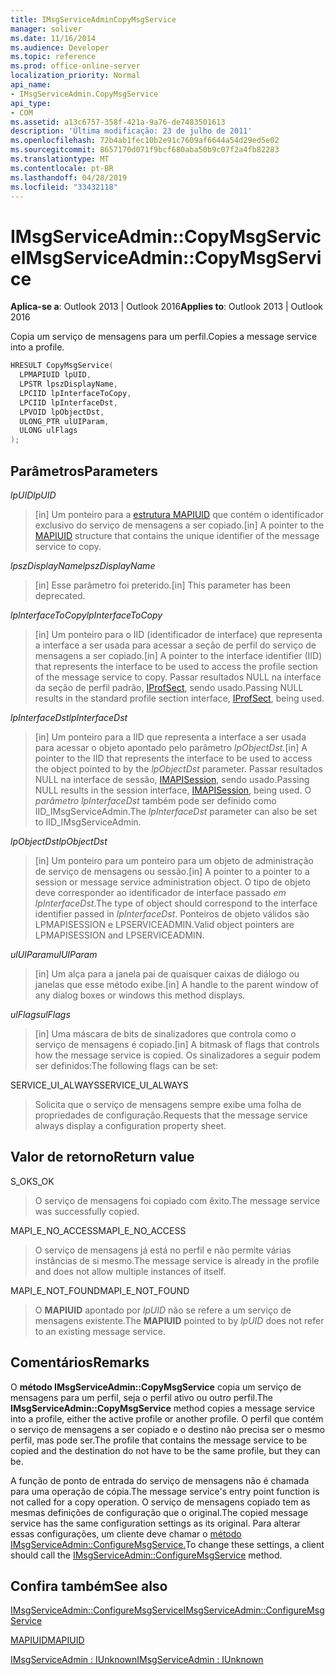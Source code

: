 ```yaml
---
title: IMsgServiceAdminCopyMsgService
manager: soliver
ms.date: 11/16/2014
ms.audience: Developer
ms.topic: reference
ms.prod: office-online-server
localization_priority: Normal
api_name:
- IMsgServiceAdmin.CopyMsgService
api_type:
- COM
ms.assetid: a13c6757-358f-421a-9a76-de7483501613
description: 'Última modificação: 23 de julho de 2011'
ms.openlocfilehash: 72b4ab1fec10b2e91c7609af6644a54d29ed5e02
ms.sourcegitcommit: 8657170d071f9bcf680aba50b9c07f2a4fb82283
ms.translationtype: MT
ms.contentlocale: pt-BR
ms.lasthandoff: 04/28/2019
ms.locfileid: "33432118"
---
```

# <a name="imsgserviceadmincopymsgservice"></a><span data-ttu-id="31760-103">IMsgServiceAdmin::CopyMsgService</span><span class="sxs-lookup"><span data-stu-id="31760-103">IMsgServiceAdmin::CopyMsgService</span></span>

  
  
<span data-ttu-id="31760-104">**Aplica-se a**: Outlook 2013 | Outlook 2016</span><span class="sxs-lookup"><span data-stu-id="31760-104">**Applies to**: Outlook 2013 | Outlook 2016</span></span> 
  
<span data-ttu-id="31760-105">Copia um serviço de mensagens para um perfil.</span><span class="sxs-lookup"><span data-stu-id="31760-105">Copies a message service into a profile.</span></span> 
  
```cpp
HRESULT CopyMsgService(
  LPMAPIUID lpUID,
  LPSTR lpszDisplayName,
  LPCIID lpInterfaceToCopy,
  LPCIID lpInterfaceDst,
  LPVOID lpObjectDst,
  ULONG_PTR ulUIParam,
  ULONG ulFlags
);
```

## <a name="parameters"></a><span data-ttu-id="31760-106">Parâmetros</span><span class="sxs-lookup"><span data-stu-id="31760-106">Parameters</span></span>

 <span data-ttu-id="31760-107">_lpUID_</span><span class="sxs-lookup"><span data-stu-id="31760-107">_lpUID_</span></span>
  
> <span data-ttu-id="31760-108">[in] Um ponteiro para a [estrutura MAPIUID](mapiuid.md) que contém o identificador exclusivo do serviço de mensagens a ser copiado.</span><span class="sxs-lookup"><span data-stu-id="31760-108">[in] A pointer to the [MAPIUID](mapiuid.md) structure that contains the unique identifier of the message service to copy.</span></span> 
    
 <span data-ttu-id="31760-109">_lpszDisplayName_</span><span class="sxs-lookup"><span data-stu-id="31760-109">_lpszDisplayName_</span></span>
  
> <span data-ttu-id="31760-110">[in] Esse parâmetro foi preterido.</span><span class="sxs-lookup"><span data-stu-id="31760-110">[in] This parameter has been deprecated.</span></span> 
    
 <span data-ttu-id="31760-111">_lpInterfaceToCopy_</span><span class="sxs-lookup"><span data-stu-id="31760-111">_lpInterfaceToCopy_</span></span>
  
> <span data-ttu-id="31760-112">[in] Um ponteiro para o IID (identificador de interface) que representa a interface a ser usada para acessar a seção de perfil do serviço de mensagens a ser copiado.</span><span class="sxs-lookup"><span data-stu-id="31760-112">[in] A pointer to the interface identifier (IID) that represents the interface to be used to access the profile section of the message service to copy.</span></span> <span data-ttu-id="31760-113">Passar resultados NULL na interface da seção de perfil padrão, [IProfSect](iprofsectimapiprop.md), sendo usado.</span><span class="sxs-lookup"><span data-stu-id="31760-113">Passing NULL results in the standard profile section interface, [IProfSect](iprofsectimapiprop.md), being used.</span></span>
    
 <span data-ttu-id="31760-114">_lpInterfaceDst_</span><span class="sxs-lookup"><span data-stu-id="31760-114">_lpInterfaceDst_</span></span>
  
> <span data-ttu-id="31760-115">[in] Um ponteiro para a IID que representa a interface a ser usada para acessar o objeto apontado pelo parâmetro _lpObjectDst._</span><span class="sxs-lookup"><span data-stu-id="31760-115">[in] A pointer to the IID that represents the interface to be used to access the object pointed to by the  _lpObjectDst_ parameter.</span></span> <span data-ttu-id="31760-116">Passar resultados NULL na interface de sessão, [IMAPISession](imapisessioniunknown.md), sendo usado.</span><span class="sxs-lookup"><span data-stu-id="31760-116">Passing NULL results in the session interface, [IMAPISession](imapisessioniunknown.md), being used.</span></span> <span data-ttu-id="31760-117">O  _parâmetro lpInterfaceDst_ também pode ser definido como IID_IMsgServiceAdmin.</span><span class="sxs-lookup"><span data-stu-id="31760-117">The  _lpInterfaceDst_ parameter can also be set to IID_IMsgServiceAdmin.</span></span> 
    
 <span data-ttu-id="31760-118">_lpObjectDst_</span><span class="sxs-lookup"><span data-stu-id="31760-118">_lpObjectDst_</span></span>
  
> <span data-ttu-id="31760-119">[in] Um ponteiro para um ponteiro para um objeto de administração de serviço de mensagens ou sessão.</span><span class="sxs-lookup"><span data-stu-id="31760-119">[in] A pointer to a pointer to a session or message service administration object.</span></span> <span data-ttu-id="31760-120">O tipo de objeto deve corresponder ao identificador de interface passado  _em lpInterfaceDst_.</span><span class="sxs-lookup"><span data-stu-id="31760-120">The type of object should correspond to the interface identifier passed in  _lpInterfaceDst_.</span></span> <span data-ttu-id="31760-121">Ponteiros de objeto válidos são LPMAPISESSION e LPSERVICEADMIN.</span><span class="sxs-lookup"><span data-stu-id="31760-121">Valid object pointers are LPMAPISESSION and LPSERVICEADMIN.</span></span>
    
 <span data-ttu-id="31760-122">_ulUIParam_</span><span class="sxs-lookup"><span data-stu-id="31760-122">_ulUIParam_</span></span>
  
> <span data-ttu-id="31760-123">[in] Um alça para a janela pai de quaisquer caixas de diálogo ou janelas que esse método exibe.</span><span class="sxs-lookup"><span data-stu-id="31760-123">[in] A handle to the parent window of any dialog boxes or windows this method displays.</span></span>
    
 <span data-ttu-id="31760-124">_ulFlags_</span><span class="sxs-lookup"><span data-stu-id="31760-124">_ulFlags_</span></span>
  
> <span data-ttu-id="31760-125">[in] Uma máscara de bits de sinalizadores que controla como o serviço de mensagens é copiado.</span><span class="sxs-lookup"><span data-stu-id="31760-125">[in] A bitmask of flags that controls how the message service is copied.</span></span> <span data-ttu-id="31760-126">Os sinalizadores a seguir podem ser definidos:</span><span class="sxs-lookup"><span data-stu-id="31760-126">The following flags can be set:</span></span>
    
<span data-ttu-id="31760-127">SERVICE_UI_ALWAYS</span><span class="sxs-lookup"><span data-stu-id="31760-127">SERVICE_UI_ALWAYS</span></span> 
  
> <span data-ttu-id="31760-128">Solicita que o serviço de mensagens sempre exibe uma folha de propriedades de configuração.</span><span class="sxs-lookup"><span data-stu-id="31760-128">Requests that the message service always display a configuration property sheet.</span></span>
    
## <a name="return-value"></a><span data-ttu-id="31760-129">Valor de retorno</span><span class="sxs-lookup"><span data-stu-id="31760-129">Return value</span></span>

<span data-ttu-id="31760-130">S_OK</span><span class="sxs-lookup"><span data-stu-id="31760-130">S_OK</span></span> 
  
> <span data-ttu-id="31760-131">O serviço de mensagens foi copiado com êxito.</span><span class="sxs-lookup"><span data-stu-id="31760-131">The message service was successfully copied.</span></span>
    
<span data-ttu-id="31760-132">MAPI_E_NO_ACCESS</span><span class="sxs-lookup"><span data-stu-id="31760-132">MAPI_E_NO_ACCESS</span></span> 
  
> <span data-ttu-id="31760-133">O serviço de mensagens já está no perfil e não permite várias instâncias de si mesmo.</span><span class="sxs-lookup"><span data-stu-id="31760-133">The message service is already in the profile and does not allow multiple instances of itself.</span></span>
    
<span data-ttu-id="31760-134">MAPI_E_NOT_FOUND</span><span class="sxs-lookup"><span data-stu-id="31760-134">MAPI_E_NOT_FOUND</span></span> 
  
> <span data-ttu-id="31760-135">O **MAPIUID** apontado por  _lpUID_ não se refere a um serviço de mensagens existente.</span><span class="sxs-lookup"><span data-stu-id="31760-135">The **MAPIUID** pointed to by  _lpUID_ does not refer to an existing message service.</span></span> 
    
## <a name="remarks"></a><span data-ttu-id="31760-136">Comentários</span><span class="sxs-lookup"><span data-stu-id="31760-136">Remarks</span></span>

<span data-ttu-id="31760-137">O **método IMsgServiceAdmin::CopyMsgService** copia um serviço de mensagens para um perfil, seja o perfil ativo ou outro perfil.</span><span class="sxs-lookup"><span data-stu-id="31760-137">The **IMsgServiceAdmin::CopyMsgService** method copies a message service into a profile, either the active profile or another profile.</span></span> <span data-ttu-id="31760-138">O perfil que contém o serviço de mensagens a ser copiado e o destino não precisa ser o mesmo perfil, mas pode ser.</span><span class="sxs-lookup"><span data-stu-id="31760-138">The profile that contains the message service to be copied and the destination do not have to be the same profile, but they can be.</span></span> 
  
<span data-ttu-id="31760-139">A função de ponto de entrada do serviço de mensagens não é chamada para uma operação de cópia.</span><span class="sxs-lookup"><span data-stu-id="31760-139">The message service's entry point function is not called for a copy operation.</span></span> <span data-ttu-id="31760-140">O serviço de mensagens copiado tem as mesmas definições de configuração que o original.</span><span class="sxs-lookup"><span data-stu-id="31760-140">The copied message service has the same configuration settings as its original.</span></span> <span data-ttu-id="31760-141">Para alterar essas configurações, um cliente deve chamar o [método IMsgServiceAdmin::ConfigureMsgService.](imsgserviceadmin-configuremsgservice.md)</span><span class="sxs-lookup"><span data-stu-id="31760-141">To change these settings, a client should call the [IMsgServiceAdmin::ConfigureMsgService](imsgserviceadmin-configuremsgservice.md) method.</span></span> 
  
## <a name="see-also"></a><span data-ttu-id="31760-142">Confira também</span><span class="sxs-lookup"><span data-stu-id="31760-142">See also</span></span>



[<span data-ttu-id="31760-143">IMsgServiceAdmin::ConfigureMsgService</span><span class="sxs-lookup"><span data-stu-id="31760-143">IMsgServiceAdmin::ConfigureMsgService</span></span>](imsgserviceadmin-configuremsgservice.md)
  
[<span data-ttu-id="31760-144">MAPIUID</span><span class="sxs-lookup"><span data-stu-id="31760-144">MAPIUID</span></span>](mapiuid.md)
  
[<span data-ttu-id="31760-145">IMsgServiceAdmin : IUnknown</span><span class="sxs-lookup"><span data-stu-id="31760-145">IMsgServiceAdmin : IUnknown</span></span>](imsgserviceadminiunknown.md)


